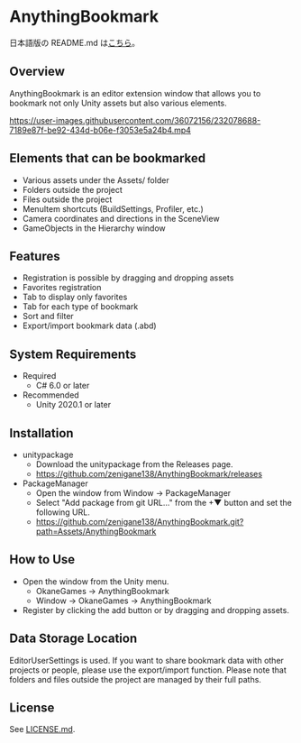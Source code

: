 AnythingBookmark
================

日本語版の README.md は[こちら](/README_ja.md)。  

Overview
--------
AnythingBookmark is an editor extension window that allows you to bookmark not only Unity assets but also various elements.  

https://user-images.githubusercontent.com/36072156/232078688-7189e87f-be92-434d-b06e-f3053e5a24b4.mp4

Elements that can be bookmarked
-------------------------------
- Various assets under the Assets/ folder
- Folders outside the project
- Files outside the project
- MenuItem shortcuts (BuildSettings, Profiler, etc.)
- Camera coordinates and directions in the SceneView
- GameObjects in the Hierarchy window

Features
--------
- Registration is possible by dragging and dropping assets
- Favorites registration
- Tab to display only favorites
- Tab for each type of bookmark
- Sort and filter
- Export/import bookmark data (.abd)

System Requirements
-------------------
- Required
  - C# 6.0 or later
- Recommended
  - Unity 2020.1 or later

Installation
------------
- unitypackage
  - Download the unitypackage from the Releases page.
  - https://github.com/zenigane138/AnythingBookmark/releases
- PackageManager
  - Open the window from Window -> PackageManager
  - Select "Add package from git URL..." from the +▼ button and set the following URL.
  - https://github.com/zenigane138/AnythingBookmark.git?path=Assets/AnythingBookmark

How to Use
----------
- Open the window from the Unity menu.
  - OkaneGames -> AnythingBookmark
  - Window -> OkaneGames -> AnythingBookmark
- Register by clicking the add button or by dragging and dropping assets.

Data Storage Location
---------------------
EditorUserSettings is used.
If you want to share bookmark data with other projects or people, please use the export/import function.
Please note that folders and files outside the project are managed by their full paths.

License
-------
See [LICENSE.md](/LICENSE.md).
